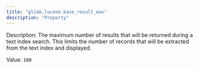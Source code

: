 ```yaml
---
title: "glide.lucene.base_result_max"
description: "Property"
---
```


Description: The maximum number of results that will be returned during a text index search.  This limits the number of records that will be extracted from the text index and displayed.  

Value: `100`